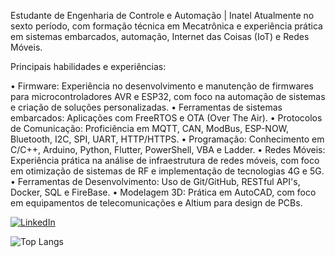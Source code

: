 Estudante de Engenharia de Controle e Automação | Inatel
Atualmente no sexto período, com formação técnica em Mecatrônica e experiência prática em sistemas embarcados, automação, Internet das Coisas (IoT) e Redes Móveis.

Principais habilidades e experiências:

• Firmware: Experiência no desenvolvimento e manutenção de firmwares para microcontroladores AVR e ESP32, com foco na automação de sistemas e criação de soluções personalizadas.
• Ferramentas de sistemas embarcados: Aplicações com FreeRTOS e OTA (Over The Air).
• Protocolos de Comunicação: Proficiência em MQTT, CAN, ModBus, ESP-NOW, Bluetooth, I2C, SPI, UART, HTTP/HTTPS.
• Programação: Conhecimento em C/C++, Arduino, Python, Flutter, PowerShell, VBA e Ladder.
• Redes Móveis: Experiência prática na análise de infraestrutura de redes móveis, com foco em otimização de sistemas de RF e implementação de tecnologias 4G e 5G.
• Ferramentas de Desenvolvimento: Uso de Git/GitHub, RESTful API's, Docker, SQL e FireBase.
• Modelagem 3D: Prática em AutoCAD, com foco em equipamentos de telecomunicações e Altium para design de PCBs.


[![LinkedIn](https://img.shields.io/badge/LinkedIn-0077B5?style=for-the-badge&logo=linkedin&logoColor=white)](https://www.linkedin.com/in/silvio-oliveira-87155a203/)

![Top Langs](https://github-readme-stats.vercel.app/api/top-langs/?username=Silvio347&hide_progress=true) 
